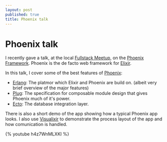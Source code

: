 ```yaml
---
layout: post
published: true
title: Phoenix talk
---
```

# Phoenix talk

I recently gave a talk, at the local [Fullstack Meetup](http://www.fullstack.org/), on the [Phoenix Framework](http://www.phoenixframework.org/). Phoenix is the de
facto web framework for [Elixir](http://elixir-lang.org/).

In this talk, I cover some of the best features of [Phoenix](http://www.phoenixframework.org/):

-   [Erlang](http://www.erlang.org/): The platmor which Elixir and Phoenix are build on. (albeit
    very brief overview of the major features)
-   [Plug](https://github.com/elixir-lang/plug): The specification for composable module design that gives
    Phoenix much of it's power.
-   [Ecto](https://hexdocs.pm/ecto/Ecto.html): The database integration layer.

There is also a short demo of the app showing how a typical Phoenix
app looks. I also use [Visualixir](https://github.com/koudelka/visualixir) to demonstrate the process layout
of the app and how comunication is handled.

{% youtube h4z7WnMLXKI %}
